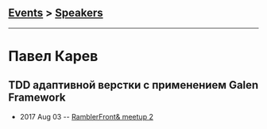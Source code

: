 ## [Events](../README.md) > [Speakers](../speakers.md)
---

# Павел Карев

## TDD адаптивной верстки c применением Galen Framework
- 2017 Aug 03 -- [RamblerFront&amp; meetup 2](https://www.facebook.com/afishamansarda/videos/ramblerfront-meetup-2/1655421351148577/)    
